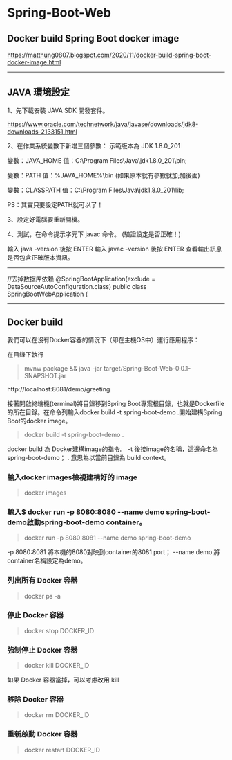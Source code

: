 # Spring-Boot-Web




## Docker build Spring Boot docker image
https://matthung0807.blogspot.com/2020/11/docker-build-spring-boot-docker-image.html




----------------------------------------------------------------------------

## JAVA 環境設定

1、先下載安裝 JAVA SDK 開發套件。

https://www.oracle.com/technetwork/java/javase/downloads/jdk8-downloads-2133151.html

2、在作業系統變數下新增三個參數： 示範版本為 JDK 1.8.0_201

變數：JAVA_HOME
值：C:\Program Files\Java\jdk1.8.0_201\bin;

變數：PATH
值：%JAVA_HOME%\bin (如果原本就有參數就加;加後面)

變數：CLASSPATH
值：C:\Program Files\Java\jdk1.8.0_201\lib;

PS：其實只要設定PATH就可以了！

3、設定好電腦要重新開機。

4、測試，在命令提示字元下 javac 命令。 (驗證設定是否正確！)

輸入 java -version 後按 ENTER
輸入 javac -version 後按 ENTER
查看輸出訊息是否包含正確版本資訊。

----------------------------------------------------------------

//去掉数据库依赖
@SpringBootApplication(exclude = DataSourceAutoConfiguration.class)
public class SpringBootWebApplication {




----------------------------------------------------------------

## Docker build

我們可以在沒有Docker容器的情況下（即在主機OS中）運行應用程序：

在目錄下執行
> mvnw package && java -jar target/Spring-Boot-Web-0.0.1-SNAPSHOT.jar


http://localhost:8081/demo/greeting


接著開啟終端機(terminal)將目錄移到Spring Boot專案根目錄，也就是Dockerfile的所在目錄。在命令列輸入docker build -t spring-boot-demo .開始建構Spring Boot的docker image。


> docker build -t spring-boot-demo .

docker build 為 Docker建構image的指令。
-t 後接image的名稱，這邊命名為spring-boot-demo；
. 意思為以當前目錄為 build context。

### 輸入docker images檢視建構好的 image
> docker images



### 輸入$ docker run -p 8080:8080 --name demo spring-boot-demo啟動spring-boot-demo container。
> docker run -p 8080:8081 --name demo spring-boot-demo

-p 8080:8081 將本機的8080對映到container的8081 port；
--name demo 將container名稱設定為demo。



### 列出所有 Docker 容器
> docker ps -a

### 停止 Docker 容器
> docker stop DOCKER_ID

### 強制停止 Docker 容器
> docker kill DOCKER_ID

如果 Docker 容器當掉，可以考慮改用 kill

### 移除 Docker 容器
> docker rm DOCKER_ID



### 重新啟動 Docker 容器
> docker restart DOCKER_ID
















































































































































